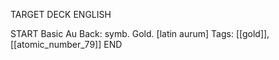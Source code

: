 TARGET DECK
ENGLISH

START
Basic
Au
Back: symb. Gold. [latin aurum]
Tags: [[gold]], [[atomic_number_79]]
END
